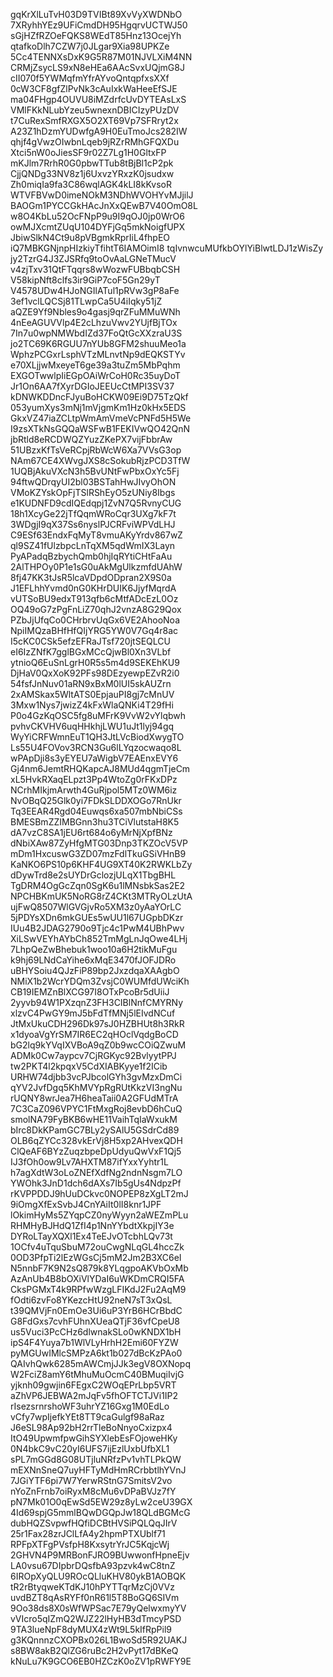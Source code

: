gqKrXlLuTvH03D9TVIBt89XvVyXWDNbO
7XRyhhYEz9UFiCmdDH95HgqrvUCTWJ50
sGjHZfRZOeFQKS8WEdT85Hnz13OcejYh
qtafkoDlh7CZW7j0JLgar9Xia98UPKZe
5Cc4TENNXsDxK9G5R87M01NJVLXiM4NN
CRMjZsycLS9xN8eHEa6AAcSvxUQjmG8J
cII070f5YWMqfmYfrAYvoQntqpfxsXXf
0cW3CF8gfZlPvNk3cAuIxkWaHeeEfSJE
ma04FHgp4OUVU8iMZdrfcUvDYTEAsLxS
VMlFKkNLubYzeu5wnexnDBICIzyPUzDV
t7CuRexSmfRXGX5O2XT69Vp7SFRryt2x
A23Z1hDzmYUDwfgA9H0EuTmoJcs282IW
qhjf4gVwzOIwbnLqeb9jRZrRMhGFQXDu
Xtci5nW0oJiesSF9r02Z7Lg1H0GltxFP
mKJlm7RrhR0G0pbwTTub8tBjBl1cP2pk
CjjQNDg33NV8z1j6UxvzYRxzK0jsudxw
Zh0miqIa9fa3C86wqlAGK4kLI8kKvsoR
WTVFBVwD0imeNOkM3NDhWVOHYvMJjilJ
BAOGm1PYCCGkHAcJnXxQEwB7V40OmO8L
w8O4KbLu52OcFNpP9u9I9qOJ0jp0WrO6
owMJXcmtZUqU104DYFjGq5mkNoigfUPX
JbiwSlkN4Ct9u8pVBgmkRprIiL4fhpEO
iQ7MBKGNjnpHIzkiyTfihtT6IAMOimI8
tqIvnwcuMUfkbOYlYiBlwtLDJ1zWisZy
jy2TzrG4J3ZJSRfq9toOvAaLGNeTMucV
v4zjTxv31QtFTqqrs8wWozwFUBbqbCSH
V58kipNft8clfs3ir9GiP7coF5Gn29yT
V4578UDw4HJoNGIlATul1pRVw3gP8aFe
3ef1vclLQCSj81TLwpCa5U4iIqky51jZ
aQZE9Yf9Nbles9o4gasj9qrZFuMMuWNh
4nEeAGUVVlp4E2cLhzuVwv2YUjfBjTOx
7In7u0wpNMWbdIZd37FoQtGcXXzraU3S
jo2TC69K6RGUU7nYUb8GFM2shuuMeo1a
WphzPCGxrLsphVTzMLnvtNp9dEQKSTYv
e70XLjjwMxeyeT6ge39a3tuZm5MbPqhm
EXGOTwwlpIiEGpOAiWrCoH0Rc35uyDoT
Jr1On6AA7fXyrDGIoJEEUcCtMPI3SV37
kDNWKDDncFJyuBoHCKW09Ei9D75TzQkf
053yumXys3mNj1mVjgmKm1Hz0kHx5EDS
GkxVZ47iaZCLtpWmAmVmeVcPNFd5H5We
I9zsXTkNsGQQaWSFwB1FEKIVwQO42QnN
jbRtld8eRCDWQZYuzZKePX7vijFbbrAw
51UBzxKfTsVeRCpjRbWcW6Xa7VVsG3op
NAm67CE4XWvgJXS8cSokubRjzPCD3TfW
1UQBjAkuVXcN3h5BvUNtFwPbxOxYc5Fj
94ftwQDrqyUI2bl03BSTahHwJIvyOhON
VMoKZYskOpFjTSlRShEyO5zUNiy8Ibgs
e1KUDNFD9cdIQEdqpj1ZvN7Q5RvnyCUG
18h1XcyGe22jTfQqmWRoCqr3UXg7kF7t
3WDgjI9qX37Ss6nyslPJCRFviWPVdLHJ
C9ESf63EndxFqMyT8vmuAKyYrdv867wZ
ql9SZ41fUlzbpcLnTqXM5qdWmIX3Layn
PyAPadqBzbychQmb0hjIqRYtiCHtFaAu
2AlTHPOy0P1e1sG0uAkMgUlkzmfdUAhW
8fj47KK3tJsR5lcaVDpdODpran2X9S0a
J1EFLhhYvmd0nG0KHrDUIK6JjyfMqrdA
vUTSoBU9edxT913qfb6cMtfADcEzL0Oz
OQ49oG7zPgFnLiZ70qhJ2vnzA8G29Qox
PZbJjUfqCo0CHrbrvUqGx6VE2AhooNoa
NpiIMQzaBHfHfQIjYRG5YW0V7Gq4r8ac
I5cKC0CSk5efzEFRaJTsf720jtSEQLCU
eI6IzZNfK7gglBGxMCcQjwBl0Xn3VLbf
ytnioQ6EuSnLgrH0R5s5m4d9SEKEhKU9
DjHaV0QxXoK92PFs98DEzyewpEZvR2i0
54fsfJnNuv01aRN9xBxM0lUI5skAUZrn
2xAMSkax5WltATS0EpjauPI8gj7cMnUV
3Mxw1Nys7jwizZ4kFxWlaQNKi4T29fHi
P0o4GzKqOSC5fg8uMFrK9VvW2vYlqbwh
pvhvCKVHV6uqHHkhjLWU1uJt1lyj94gq
WyYiCRFWmnEuT1QH3JtLVcBiodXwygTO
Ls55U4FOVov3RCN3Gu6lLYqzocwaqo8L
wPApDji8s3yEYEU7aWigbV7EAEnxEVY6
Gj4nm6JemtRHQKapcAJ8MUd4qgmTjeCm
xL5HvkRXaqELpzt3Pp4WtoZg0rFKxDPz
NCrhMIkjmArwth4GuRjpol5MTz0WM6iz
NvOBqQ25Glk0yi7FDkSLDDXOGo7RnUkr
Tq3EEAR4Rgd04Euwqs6xa507mbNbiCSs
BMESBmZZIMBGnn3hu3TCiVlutstaH8K5
dA7vzC8SA1jEU6rt684o6yMrNjXpfBNz
dNbiXAw87ZyHfgMTG03Dnp3TKZOcV5VP
mDm1HxcuswG3ZD07mzFdlTkuGSiVHnB9
KaNKO6PS10p6KHF4UG9XT40K2RWKLbZy
dDywTrd8e2sUYDrGclozjULqX1TbgBHL
TgDRM4OgGcZqn0SgK6u1lMNsbkSas2E2
NPCHBKmUK5NoRG8rZ4CKt3MTRyOLzUtA
ujFwQ8507WlGVGjvRo5XM3z0yAaYOrLC
5jPDYsXDn6mkGUEs5wUU1l67UGpbDKzr
IUu4B2JDAG2790o9Tjc4c1PwM4UBhPwv
XiLSwVEYhAYbCh852TmMgLnJqOwe4LHj
7LhpQeZwBhebuk1woo10a6H2tikMuFgu
k9hj69LNdCaYihe6xMqE3470fJOFJDRo
uBHYSoiu4QJzFiP89bp2JxzdqaXAAgbO
NMiX1b2WcrYDQm3ZvsjC0WUMfdUWciKh
CB19IEMZnBlXCG97I8OTxPcoBr5dUiiJ
2yyvb94W1PXzqnZ3FH3CIBlNnfCMYRNy
xlzvC4PwGY9mJ5bFdTfMNj5lEIvdNCuf
JtMxUkuCDH296Dk97sJ0HZBHUt8h3RkR
x1dyoaVgYrSM7IR6EC2qHOclVqdgBoCD
bG2lq9kYVqIXVBoA9qZ0b9wcCOiQZwuM
ADMk0Cw7aypcv7CjRGKyc92BvlyytPPJ
tw2PKT4l2kpqxV5CdXIABKyye1f2ICib
URHW74djbb3vcPJbcolGYh3gvMzxDmCi
qYV2JvfDgq5KhMVYpRgRUtKkzVI3ngNu
rUQNY8wrJea7H6heaTaii0A2GFUdMTrA
7C3CaZ096VPYC1FtMxgRoj8evbD6hCuQ
smolNA79FyBKB6wHE11VaihTqIaWxukM
bIrc8DkKPamGC7BLy2ySAlU5GSdrCd89
OLB6qZYCc328vkErVj8H5xp2AHvexQDH
ClQeAF6BYzZuqzbpeDpUdyuQwVxF1Qj5
IJ3fOh0ow9Lv7AHXTM87ifYxxYyhtr1L
h7agXdtW3oLoZNEfXdfNg2ndnNsgm7LO
YWOhk3JnD1dch6dAXs7Ib5gUs4NdpzPf
rKVPPDDJ9hUuDCkvc0NOPEP8zXgLT2mJ
9iOmgXfExSvbJ4CnYAiIt0lI8knr1JPF
lOkimHyMs5ZYqpCZ0nyWyyn2aWEZmPLu
RHMHyBJHdQ1ZfI4p1NnYYbdtXkpjIY3e
DYRoLTayXQXl1Ex4TeEJvOTcbhLQv73t
1OCfv4uTquSbuM72ouCwgNLqGL4hccZk
0OD3PfpTi2lEzWGsCj5mM2Jm2B3XC6eI
N5nnbF7K9N2sQ879k8YLqgpoAKVbOxMb
AzAnUb4B8bOXiVlYDaI6uWKDmCRQI5FA
CksPGMxT4k9RPfwWzgLFIKdJ2Fu2AqM9
fOdti6zvFo8YKezcHtU92neN7sT3xQsL
t39QMVjFn0EmOe3Ui6uP3YrB6HCrBbdC
G8FdGxs7cvhFUhnXUeaQTjF36vfCpeU8
us5Vuci3PcCHz6dlwnakSLo0wKNDX1bH
ipS4F4Yuya7b1WlVLyHrhH2Emi60FYZW
pyMGUwIMlcSMPzA6kt1b027dBcKzPAo0
QAIvhQwk6285mAWCmjJJk3egV8OXNopq
W2FciZ8amY6tMhuMuOcmC40BMuqiIvjG
yjknh09gwjin6FEgxC2WOqEPrLbp5VRT
aZhVP6JEBWA2mJqFv5fhOFTCTJVi1IP2
rIsezsrnrshoWF3uhrYZ16Gxg1M0EdLo
vCfy7wpIjefkYEt8TT9caGulgf98aRaz
J6eSL98Ap92bH2rrTleBoNnyoCxizpx4
ItO49UpwmfpwGihSYXlebEsFOjoweHKy
0N4bkC9vC20yI6UFS7ijEzlUxbUfbXL1
sPL7mGGd8G08UTjluNRfzPv1vhTLPkQW
mEXNnSneQ7uyHFTyMdHmRCrbbtlhYVnJ
7JGiYTF6pi7W7YerwRStnG7SmitsV2vo
nYoZnFrnb7oiRyxM8cMu6vDPaBVJz7fY
pN7Mk01O0qEwSd5EW29z8yLw2ceU39GX
4Id69spjG5mmlBQwDGQpJw18QLdBGMcG
dubHQZSvpwfHQfiDCBtHVSiPQLQqJIrV
25r1Fax28zrJClLfA4y2hpmPTXUblf71
RPFpXTFgPVsfpH8KxsytrYrJC5KqjcWj
2GHVN4P9MRBonFJRO9BUwwonfHpneEjv
LA0vsu67DIpbrDQsfbA93pzvk4wC8tnZ
6IROpXyQLU9ROcQLluKHV80ykB1AOBQK
tR2rBtyqweKTdKJ10hPYTTqrMzCj0VVz
uvdBZT8qAsRYFf0nR61l5T8BoGQ6SIVm
9Oo38ds8X0sWfWPSac7E79yQelwxmyYV
vVIcro5qIZmQ2WJZ22lHyHB3dTmcyPSD
9TA3lueNpF8dyMUX4zWt9L5kIfRpPil9
g3KQnnnzCXOPBx026L1BwoSd5R92UAKJ
s8BW8akB2QlZG6ruBc2H2vPyt17dBKeQ
kNuLu7K9GCO6EB0HZCzK0oZV1pRWFY9E
